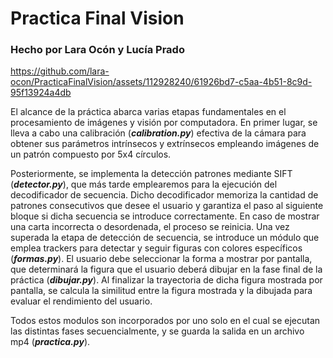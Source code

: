 # Practica Final Vision
### Hecho por Lara Ocón y Lucía Prado



https://github.com/lara-ocon/PracticaFinalVision/assets/112928240/61926bd7-c5aa-4b51-8c9d-95f13924a4db

El alcance de la práctica abarca varias etapas fundamentales en el procesamiento de imágenes y visión por computadora. En primer lugar, se lleva a cabo una calibración (***calibration.py***) efectiva de la cámara para obtener sus parámetros intrínsecos y extrínsecos empleando imágenes de un patrón compuesto por 5x4 círculos. 

Posteriormente, se implementa la detección patrones mediante SIFT (***detector.py***), que más tarde emplearemos para la ejecución del decodificador de secuencia. Dicho decodificador memoriza la cantidad de patrones consecutivos que desee el usuario y garantiza el paso al siguiente bloque si dicha secuencia se introduce correctamente. En caso de mostrar una carta incorrecta o desordenada, el proceso se reinicia.
Una vez superada la etapa de detección de secuencia, se introduce un módulo que emplea trackers para detectar y seguir figuras con colores específicos (***formas.py***). El usuario debe seleccionar la forma a mostrar por pantalla, que determinará la figura que el usuario deberá dibujar en la fase final de la práctica (***dibujar.py***). Al finalizar la trayectoria de dicha figura mostrada por pantalla, se calcula la similitud entre la figura mostrada y la dibujada para evaluar el rendimiento del usuario.

Todos estos modulos son incorporados por uno solo en el cual se ejecutan las distintas fases secuencialmente, y se guarda la salida en un archivo mp4 (***practica.py***).
